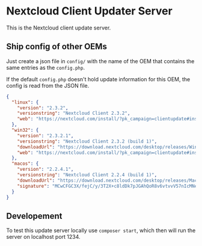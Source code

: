 # Nextcloud Client Updater Server

This is the Nextcloud client update server.

## Ship config of other OEMs

Just create a json file in `config/` with the name of the OEM that contains the same entries as the `config.php`.

If the default `config.php` doesn't hold update information for this OEM, the config is read from the JSON file.

```json
{
  "linux": {
    "version": "2.3.2",
    "versionstring": "Nextcloud Client 2.3.2",
    "web": "https://nextcloud.com/install/?pk_campaign=clientupdate#install-clients"
  },
  "win32": {
    "version": "2.3.2.1",
    "versionstring": "Nextcloud Client 2.3.2 (build 1)",
    "downloadUrl": "https://download.nextcloud.com/desktop/releases/Windows/Nextcloud-2.3.2.1-setup.exe",
    "web": "https://nextcloud.com/install/?pk_campaign=clientupdate#install-clients"
  },
  "macos": {
    "version": "2.2.4.1",
    "versionstring": "Nextcloud Client 2.2.4 (build 1)",
    "downloadUrl": "https://download.nextcloud.com/desktop/releases/Mac/Updates/Nextcloud-2.2.4.1.pkg.tbz",
    "signature": "MCwCFGC3X/fejC/y/3T2X+c8ldDk7pJGAhQoR8v6vtvvV57nIcMNePA+jNRYcw=="
  }
}
```

## Developement
To test this update server locally use `composer start`, which then will run the server on localhost port 1234.
